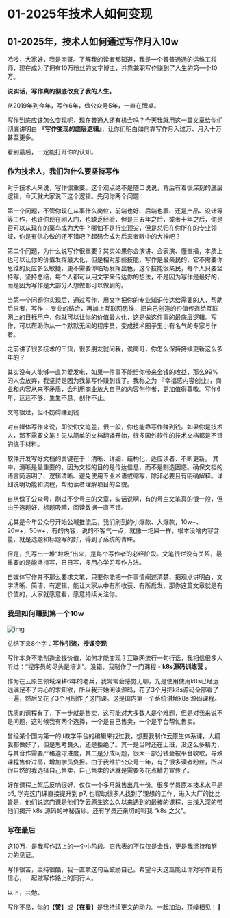 # 01-2025年技术人如何变现

## 01-2025年，技术人如何通过写作月入10w

哈喽，大家好，我是南哥。了解我的读者都知道，我是一个普普通通的运维工程师，现在成为了拥有10万粉丝的文字博主，并靠兼职写作赚到了人生的第一个10万。

**说实话，写作真的彻底改变了我的人生。**

从2019年到今年，写作6年，做公众号5年，一直在牌桌。

写作到底应该怎么变现呢，现在普通人还有机会吗？今天我就用这一篇文章给你们彻底讲明白 **『写作变现的底层逻辑』**，让你们明白如何靠写作月入过万、月入十万甚至更多。

看到最后，一定能打开你的认知。

### 作为技术人，我们为什么要坚持写作

对于技术人来说，写作很重要。这个观点绝不是随口说说，背后有着很深刻的底层逻辑，今天就大家说下这个逻辑。先问你两个问题：

第一个问题，不管你现在从事什么岗位，前端也好、后端也罢、还是产品、设计等等工作，也许你现在刚入门，也缺乏经验，但是三五年之后，或者十年之后，你是否可以从现在的菜鸟成为大牛？哪怕不是行业顶尖，但是总归在你所在的专业领域，你是有信心做的还不错吧？起码会成为后来者眼中的大神吧？

第二个问题，为什么说写作很重要？其实如果你会演讲、会表演、懂直播，本质上也可以让你的价值发挥最大化，但是相对那些技能，写作是最亲民的，它不需要你思维的反应多么敏捷，更不需要你临场发挥出色，这个技能很亲民，每个人只要坚持写，坚持总结，每个人都可以用文字来传达你的想法，不是因为写作是最好的，而是因为写作是大部分人想做都可以做到的。

当第一个问题你实现后，通过写作，用文字把你的专业知识传达给需要的人，帮助后来者，写作 + 专业的结合，再加上互联网思维，把自己创造的价值传递给互联网上的目标用户，你就可以让你的价值最大化，这是做这件事的最底层逻辑。写作，可以帮助你从一个默默无闻的程序员，变成技术圈子里小有名气的专家与作者。

之前讲了很多技术的干货，很多朋友就问我，诶南哥，你怎么保持持续更新这么多年的？

其实没有人能够一直为爱发电，如果一件事不能给你带来金钱的收益，那么99%的人会放弃，我坚持是因为我靠写作赚到钱了。我称之为 『幸福感内容创业』，商业和内容从来不矛盾，会利用商业放大自己的内容创作者，更加值得尊敬。写作6年，远远不够，生生不息，创作不止。

文笔很烂，但不妨碍赚到钱

对自媒体写作来说，即使你文笔差，很一般，你也能靠写作赚到钱。如果你是技术人，那不需要文笔！先从简单的文档翻译开始，很多国外软件的技术文档都是不错的练手材料。

软件开发写好文档的关键在于：清晰、详细、结构化、适应读者、不断更新。 其中，清晰是最重要的，因为文档的目的是传达信息，而不是制造困惑。确保文档的语言简洁明了、逻辑清晰、避免使用专业术语或缩写，除非必要且有明确解释。详细说明功能和流程，帮助读者理解项目的全貌。

自从做了公众号，刷过不少号主的文章，实话说啊，有的号主文笔真的很一般，但由于选题好、标题吸睛，阅读数据一直不错。

尤其是今年公众号开始公域推流后，我们刷到的小爆款、大爆款，10w+、20w+，50w+，有的内容，说的不客气一点，就像一坨屎一样，根本没啥内容含量，就是选题和标题写的好，得到了系统的青睐。

但是，先写出一堆“垃圾”出来，是每个写作者的必经阶段。文笔很烂没有关系，最重要的是能坚持写，日日写，多用心学习写作方法。

自媒体写作并不那么要求文笔，只要你能把一件事情阐述清楚、把观点讲明白，文字清晰、简洁，有逻辑，能让大家从中有所收获、有所启发，那你这篇文章就是有价值的，大家就愿意看，愿意持续关注你。

### 我是如何赚到第一个10w

![img](https://files.gitbook.com/v0/b/gitbook-x-prod.appspot.com/o/spaces%2FfMiRGT8KnWJ0xlEOhIjI%2Fuploads%2FHD3R03ZMRPM9a76KCOlK%2F2c04672d520a7703b42d0acc0ae2c74.png?alt=media\&token=13d91fb6-2e2a-4e98-924f-e3324bd9ecad)

总结下来8个字：**写作引流，授课变现**

写作本身不能创造金钱价值，如何才能变现？互联网流行一句行话，我相信很多人听过：“程序员的尽头是培训”。没错，我制作了一门课程 - **k8s源码训练营 。**

作为在云原生领域深耕6年的老兵，我常常会感觉无聊，光是使用使用k8s已经远远满足不了内心的求知欲，所以我开始阅读源码，花了3个月把k8s源码全部看了一遍，然后又花了3个月制作了这门课。这是国内第一个系统讲解k8s 源码课程。

优质的课程有了，下一步就是售卖，这可能对大多数人是个难题，但是对我来说不是问题，这时候我有两个选择，一个是自己售卖，一个是平台帮忙售卖。

曾经某个国内第一的it教学平台的编辑来找过我，想要我制作云原生体系课，大纲我都做好了，但是思考良久，还是拒绝了。其一是当时还在上班，没这么多精力，与其合作需要严格遵守进度，其二是分成问题，很大一部分钱会被平台收取，导致课程售价过高，增加学员负担。由于我维护公众号一年，有了很多读者粉丝，所以很自然的我选择自己售卖，自己售卖的话就是需要多花点精力宣传了。

好在课程上架后反响很好，仅仅一个多月就售出几十份。很多学员原本技术水平是 p5, 学完这门课直接提升到 p7, 也帮助很多人找到了理想的工作，进入大厂的比比皆是，他们说这门课是他们学云原生这么久以来遇到的最棒的课程，由浅入深的带他们揭开 k8s 源码的神秘面纱。还有学员还亲切的叫我 “k8s 之父”。

### 写在最后

这10万，是我写作路上的一个小阶段。它代表的不仅仅是金钱，更是我坚持和努力的见证。

写作很苦，坚持很酷，我一直拿这句话鼓励自己。希望今天这篇能让你对写作更有信心，一起做写作路上的同行人。

以上，共勉。

写作不易，你的【**赞**】或【**在看**】是我持续更文的动力。一起加油，顶峰相见！**💪**
